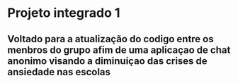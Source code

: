 # Projeto integrado 1

## Voltado para a atualização do codigo entre os menbros do grupo afim de uma aplicaçao de chat anonimo visando a diminuiçao das crises de ansiedade nas escolas
